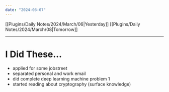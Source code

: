 ```yaml
---
date: "2024-03-07"
---
```


[[Plugins/Daily Notes/2024/March/06|Yesterday]] [[Plugins/Daily Notes/2024/March/08|Tomorrow]]

---

# I Did These...

- applied for some jobstreet
- separated personal and work email
- did complete deep learning machine problem 1
- started reading about cryptography (surface knowledge)